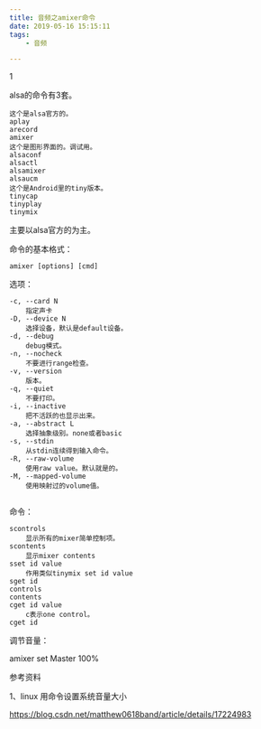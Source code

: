 ```yaml
---
title: 音频之amixer命令
date: 2019-05-16 15:15:11
tags:
	- 音频

---
```


1

alsa的命令有3套。

```
这个是alsa官方的。
aplay
arecord
amixer
这个是图形界面的。调试用。
alsaconf
alsactl    
alsamixer  
alsaucm
这个是Android里的tiny版本。
tinycap
tinyplay
tinymix
```

主要以alsa官方的为主。



命令的基本格式：

```
amixer [options] [cmd]
```

选项：

```
-c, --card N
	指定声卡
-D, --device N
	选择设备，默认是default设备。
-d, --debug
	debug模式。
-n, --nocheck
	不要进行range检查。
-v, --version
	版本。
-q, --quiet
	不要打印。
-i, --inactive
	把不活跃的也显示出来。
-a, --abstract L
	选择抽象级别。none或者basic
-s, --stdin
	从stdin连续得到输入命令。
-R, --raw-volume
	使用raw value。默认就是的。
-M, --mapped-volume
	使用映射过的volume值。
	
```

命令：

```
scontrols
	显示所有的mixer简单控制项。
scontents
	显示mixer contents
sset id value
	作用类似tinymix set id value
sget id
controls
contents
cget id value
	c表示one control。
cget id
```

调节音量：

amixer set Master 100%





参考资料

1、linux 用命令设置系统音量大小

https://blog.csdn.net/matthew0618band/article/details/17224983